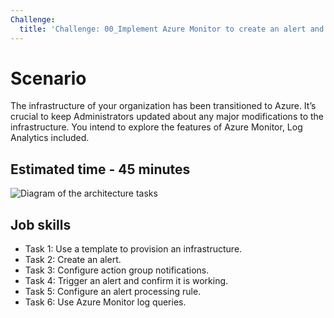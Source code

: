 ```yaml
---
Challenge:
  title: 'Challenge: 00_Implement Azure Monitor to create an alert and send it to an action group'
---
```


# Scenario

The infrastructure of your organization has been transitioned to Azure. It’s crucial to keep Administrators updated about any major modifications to the infrastructure. You intend to explore the features of Azure Monitor, Log Analytics included.

## Estimated time - 45 minutes

![Diagram of the architecture tasks](../images/LogAnalyticsChallenge.png)

## Job skills

+ Task 1: Use a template to provision an infrastructure.
+ Task 2: Create an alert.
+ Task 3: Configure action group notifications.
+ Task 4: Trigger an alert and confirm it is working.
+ Task 5: Configure an alert processing rule.
+ Task 6: Use Azure Monitor log queries.

